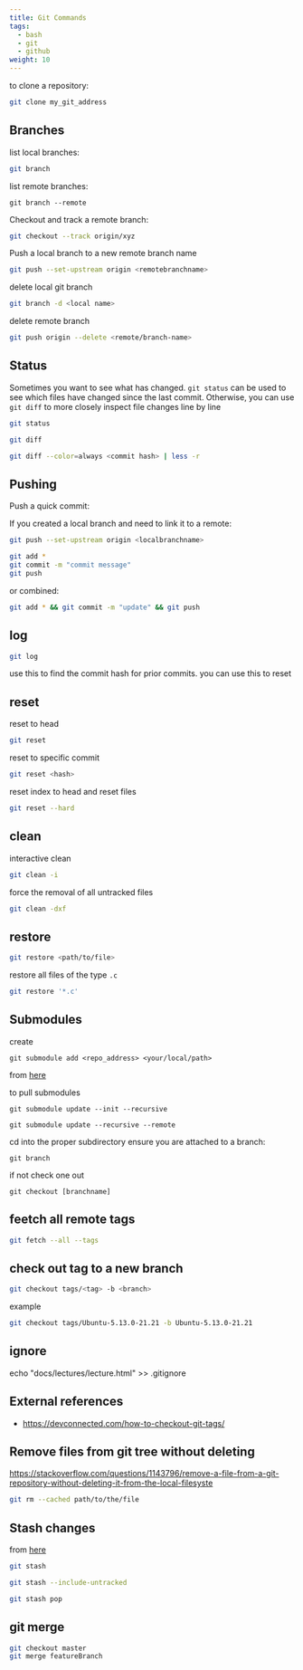 ```yaml
---
title: Git Commands
tags:
  - bash
  - git
  - github
weight: 10
---
```


to clone a repository:

```bash
git clone my_git_address
```

## Branches

list local branches:

```bash
git branch
```

list remote branches:

```
git branch --remote
```

Checkout and track a remote branch:

```bash
git checkout --track origin/xyz
```

Push a local branch to a new remote branch name

```bash
git push --set-upstream origin <remotebranchname>
```

delete local git branch 

```bash
git branch -d <local name>
```

delete remote branch

```bash
git push origin --delete <remote/branch-name>
```

## Status

Sometimes you want to see what has changed.  ```git status``` can be used to see which files have changed since the last commit.  Otherwise, you can use ```git diff``` to more closely inspect file changes line by line

```bash
git status
```

```bash
git diff
```

```bash
git diff --color=always <commit hash> | less -r
```

## Pushing

Push a quick commit:

If you created a local branch and need to link it to a remote:

```bash
git push --set-upstream origin <localbranchname>
```


```bash
git add *
git commit -m "commit message"
git push
```

or combined:

```bash
git add * && git commit -m "update" && git push
```

## log

```bash
git log
```

use this to find the commit hash for prior commits.  you can use this to reset

## reset

reset to head

```bash
git reset
```

reset to specific commit

```bash
git reset <hash>
```

reset index to head and reset files

```bash
git reset --hard
```

## clean

interactive clean

```bash
git clean -i
```

force the removal of all untracked files

```bash
git clean -dxf
```
## restore

```bash
git restore <path/to/file>
```

restore all files of the type ```.c```

```bash
git restore '*.c'
```


## Submodules

create

```
git submodule add <repo_address> <your/local/path>
```

from [here](https://stackoverflow.com/questions/1030169/easy-way-to-pull-latest-of-all-git-submodules)

to pull submodules

```
git submodule update --init --recursive
```

```
git submodule update --recursive --remote
```

cd into the proper subdirectory
ensure you are attached to a branch:

```
git branch
```

if not check one out

```
git checkout [branchname]
```


## feetch all remote tags

```bash
git fetch --all --tags
```

## check out tag to a new branch


```bash
git checkout tags/<tag> -b <branch>
```

example

```bash
git checkout tags/Ubuntu-5.13.0-21.21 -b Ubuntu-5.13.0-21.21
```

## ignore

echo "docs/lectures/lecture.html" >> .gitignore

## External references

* <https://devconnected.com/how-to-checkout-git-tags/>

## Remove files from git tree without deleting

<https://stackoverflow.com/questions/1143796/remove-a-file-from-a-git-repository-without-deleting-it-from-the-local-filesyste>

```bash
git rm --cached path/to/the/file
```


## Stash changes

from [here](https://www.freecodecamp.org/news/git-stash-commands/)

```bash
git stash

git stash --include-untracked

git stash pop
```

## git merge

```bash
git checkout master
git merge featureBranch
```
